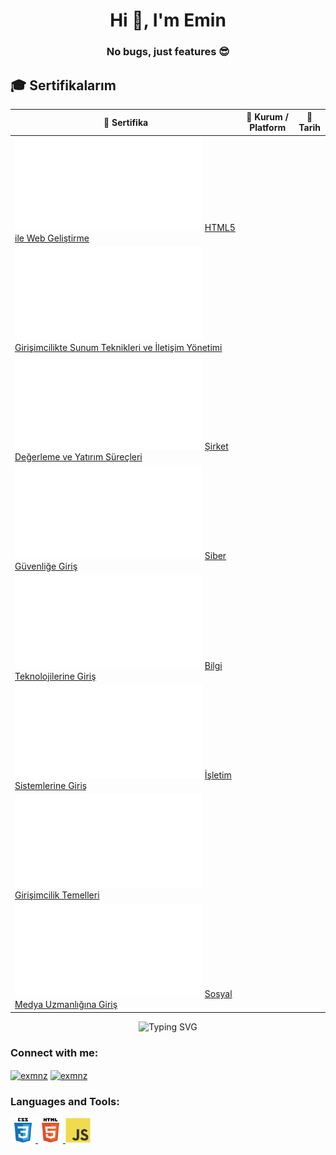 <h1 align="center">Hi 👋, I'm Emin</h1>
<h3 align="center">No bugs, just features 😎</h3>

## 🎓 Sertifikalarım

| 🏅 Sertifika | 🏫 Kurum / Platform | 📅 Tarih |
|--------------|-------------------|----------|
| ![PDF](file:///C:/Users/emin/Downloads/HTML5_ile_Web_Geliştirme_Sertifika.pdf) [HTML5 ile Web Geliştirme](https://sertifika-linki.com) 
| ![PDF](file:///C:/Users/emin/Downloads/Girişimcilikte_Sunum_Teknikleri_ve_İletişim_Yönetimi_Sertifika.pdf) [Girişimcilikte Sunum Teknikleri ve İletişim Yönetimi](https://sertifika-linki.com) 
| ![PDF](file:///C:/Users/emin/Downloads/Şirket_Değerleme_ve_Yatırım_Süreçleri_Sertifika.pdf) [Şirket Değerleme ve Yatırım Süreçleri](https://sertifika-linki.com) 
| ![PDF](file:///C:/Users/emin/Downloads/Siber_Güvenliğe_Giriş_Sertifika.pdf) [Siber Güvenliğe Giriş](https://sertifika-linki.com) 
| ![PDF](file:///C:/Users/emin/Downloads/Bilgi_Teknolojilerine_Giriş_Sertifika.pdf) [Bilgi Teknolojilerine Giriş](https://sertifika-linki.com) 
| ![PDF](file:///C:/Users/emin/Downloads/İşletim_Sistemlerine_Giriş_Sertifika.pdf) [İşletim Sistemlerine Giriş](https://sertifika-linki.com) 
| ![PDF](file:///C:/Users/emin/Downloads/Girişimcilik_Temelleri_Sertifika.pdf) [Girişimcilik Temelleri](https://sertifika-linki.com) 
| ![PDF](file:///C:/Users/emin/Downloads/Sosyal_Medya_Uzmanlığına_Giriş_Sertifika.pdf) [Sosyal Medya Uzmanlığına Giriş](https://sertifika-linki.com) 
<!-- Animasyonlu Banner -->
<p align="center">
  <img src="https://readme-typing-svg.herokuapp.com?font=Fira+Code&size=24&duration=5000&pause=500&color=00FFFF&center=true&vCenter=true&width=1200&lines=Fakat+Terazi+Eşit+Değil;Bize+Göstermedi+Hayat+Hiç+Respect" alt="Typing SVG">
</p>
<h3 align="left">Connect with me:</h3>
<p align="left">
<a href="https://twitter.com/exmnz" target="blank"><img align="center" src="https://raw.githubusercontent.com/rahuldkjain/github-profile-readme-generator/master/src/images/icons/Social/twitter.svg" alt="exmnz" height="30" width="40" /></a>
<a href="https://instagram.com/exmnz" target="blank"><img align="center" src="https://raw.githubusercontent.com/rahuldkjain/github-profile-readme-generator/master/src/images/icons/Social/instagram.svg" alt="exmnz" height="30" width="40" /></a>
</p>

<h3 align="left">Languages and Tools:</h3>
<p align="left"> <a href="https://www.w3schools.com/css/" target="_blank" rel="noreferrer"> <img src="https://raw.githubusercontent.com/devicons/devicon/master/icons/css3/css3-original-wordmark.svg" alt="css3" width="40" height="40"/> </a> <a href="https://www.w3.org/html/" target="_blank" rel="noreferrer"> <img src="https://raw.githubusercontent.com/devicons/devicon/master/icons/html5/html5-original-wordmark.svg" alt="html5" width="40" height="40"/> </a> <a href="https://developer.mozilla.org/en-US/docs/Web/JavaScript" target="_blank" rel="noreferrer"> <img src="https://raw.githubusercontent.com/devicons/devicon/master/icons/javascript/javascript-original.svg" alt="javascript" width="40" height="40"/> </a> </p>
